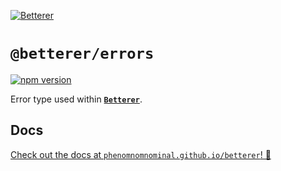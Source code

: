 [![Betterer](https://raw.githubusercontent.com/phenomnomnominal/betterer/master/docs/logo.png)](https://phenomnomnominal.github.io/betterer/)

# `@betterer/errors`

[![npm version](https://img.shields.io/npm/v/@betterer/errors.svg)](https://www.npmjs.com/package/@betterer/errors)

Error type used within [**`Betterer`**](https://github.com/phenomnomnominal/betterer).

## Docs

[Check out the docs at `phenomnomnominal.github.io/betterer`! 🎉](https://phenomnomnominal.github.io/betterer/docs/error)

